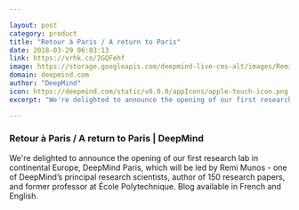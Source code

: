 ```yaml
---

layout: post
category: product
title: "Retour à Paris / A return to Paris"
date: 2018-03-29 06:03:13
link: https://vrhk.co/2GQFehf
image: https://storage.googleapis.com/deepmind-live-cms-alt/images/Remi%2520Munos-77.width-600.jpg
domain: deepmind.com
author: "DeepMind"
icon: https://deepmind.com/static/v0.0.0/appIcons/apple-touch-icon.png
excerpt: "We're delighted to announce the opening of our first research lab in continental Europe, DeepMind Paris, which will be led by Remi Munos - one of DeepMind’s principal research scientists, author of 150 research papers, and former professor at École Polytechnique. Blog available in French and English."

---
```


### Retour à Paris / A return to Paris | DeepMind

We're delighted to announce the opening of our first research lab in continental Europe, DeepMind Paris, which will be led by Remi Munos - one of DeepMind’s principal research scientists, author of 150 research papers, and former professor at École Polytechnique. Blog available in French and English.